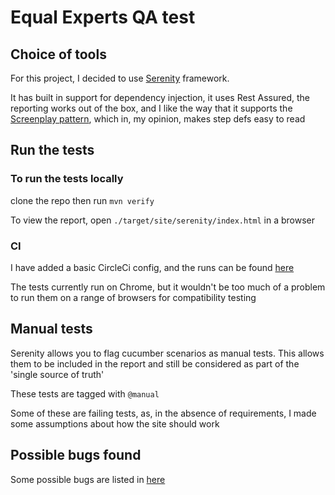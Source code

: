 # Equal Experts QA test


## Choice of tools

For this project, I decided to use [Serenity](https://serenity-bdd.info/) framework. 

It has built in support for dependency injection, it uses Rest Assured, the reporting works out of the box, and I like the way that it supports the [Screenplay pattern](https://serenity-bdd.github.io/theserenitybook/latest/serenity-screenplay.html), which in, my opinion, makes step defs easy to read

## Run the tests

### To run the tests locally

clone the repo
then run `mvn verify`

To view the report, open `./target/site/serenity/index.html` in a browser 

### CI

I have added a basic CircleCi config, and the runs can be found [here](https://app.circleci.com/pipelines/github/danrhjones/ee-qa-test)

The tests currently run on Chrome, but it wouldn't be too much of a problem to run them on a range of browsers for compatibility testing

## Manual tests

Serenity allows you to flag cucumber scenarios as manual tests. This allows them to be included in the report and still be considered as part of the 'single source of truth'

These tests are tagged with `@manual`

Some of these are failing tests, as, in the absence of requirements, I made some assumptions about how the site should work

## Possible bugs found

Some possible bugs are listed in [here](Problems.md)
